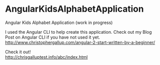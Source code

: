 # AngularKidsAlphabetApplication
Angular Kids Alphabet Application (work in progress)

I used the Angular CLI to help create this application.  Check out my Blog Post on Angular CLI if you have not used it yet. <br>
http://www.christophergallup.com/angular-2-start-written-by-a-beginner/<br>

Check it out!<br>
http://chrisgalluptest.info/abc/index.html